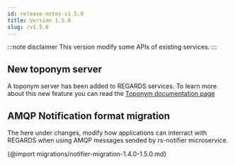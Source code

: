 ```yaml
---
id: release-notes-v1.5.0
title: Version 1.5.0
slug: /v1.5.0
---
```


:::note disclaimer
This version modify some APIs of existing services.
:::

## New toponym server

A toponym server has been added to REGARDS services. To learn more about this new feature you can read the [Toponym documentation page](/docs/user-guide/catalog/toponyms)

## AMQP Notification format migration

The here under changes, modify how applications can interract with REGARDS when using AMQP messages sended by rs-notifier microservice.

{@import migrations/notifier-migration-1.4.0-1.5.0.md}
